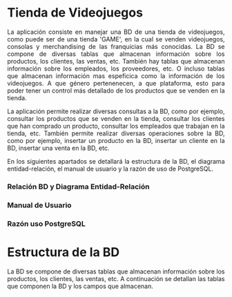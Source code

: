 # Tienda de Videojuegos

<p style="text-align: justify;"> La aplicación consiste en manejar una BD de una tienda de videojuegos, como puede ser de una tienda 'GAME', 
en la cual se venden videojuegos, consolas y merchandising de las franquicias más conocidas. La BD se compone de diversas
tablas que almacenan información sobre los productos, los clientes, las ventas, etc. También hay tablas que almacenan
información sobre los empleados, los proveedores, etc. O incluso tablas que almacenan información mas espeficica como
la información de los videojuegos. A que género pertenenecen, a que plataforma, esto para poder tener un control más
detallado de los productos que se venden en la tienda.</p>

<p style="text-align: justify;"> La aplicación permite realizar diversas consultas a la BD, como por ejemplo, consultar los
productos que se venden en la tienda, consultar los clientes que han comprado un producto, consultar los empleados que
trabajan en la tienda, etc. También permite realizar diversas operaciones sobre la BD, como por ejemplo, insertar un
producto en la BD, insertar un cliente en la BD, insertar una venta en la BD, etc. </p>

<p style="text-align: justify"> En los siguientes apartados se detallará la estructura de la BD, el diagrama entidad-relación,
el manual de usuario y la razón de uso de PostgreSQL.</p>

### Relación BD y Diagrama Entidad-Relación

### Manual de Usuario

### Razón uso PostgreSQL


# Estructura de la BD

<p style="text-align: justify;"> La BD se compone de diversas tablas que almacenan información sobre los productos, los clientes, las ventas, etc.
A continuación se detallan las tablas que componen la BD y los campos que almacenan.</p>

